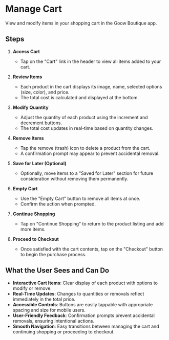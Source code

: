 # Manage Cart

View and modify items in your shopping cart in the Goow Boutique app.

## Steps

1. **Access Cart**
   - Tap on the "Cart" link in the header to view all items added to your cart.

2. **Review Items**
   - Each product in the cart displays its image, name, selected options (size, color), and price.
   - The total cost is calculated and displayed at the bottom.

3. **Modify Quantity**
   - Adjust the quantity of each product using the increment and decrement buttons.
   - The total cost updates in real-time based on quantity changes.

4. **Remove Items**
   - Tap the remove (trash) icon to delete a product from the cart.
   - A confirmation prompt may appear to prevent accidental removal.

5. **Save for Later (Optional)**
   - Optionally, move items to a "Saved for Later" section for future consideration without removing them permanently.

6. **Empty Cart**
   - Use the "Empty Cart" button to remove all items at once.
   - Confirm the action when prompted.

7. **Continue Shopping**
   - Tap on "Continue Shopping" to return to the product listing and add more items.

8. **Proceed to Checkout**
   - Once satisfied with the cart contents, tap on the "Checkout" button to begin the purchase process.

## What the User Sees and Can Do

- **Interactive Cart Items**: Clear display of each product with options to modify or remove.
- **Real-Time Updates**: Changes to quantities or removals reflect immediately in the total price.
- **Accessible Controls**: Buttons are easily tappable with appropriate spacing and size for mobile users.
- **User-Friendly Feedback**: Confirmation prompts prevent accidental removals, ensuring intentional actions.
- **Smooth Navigation**: Easy transitions between managing the cart and continuing shopping or proceeding to checkout.